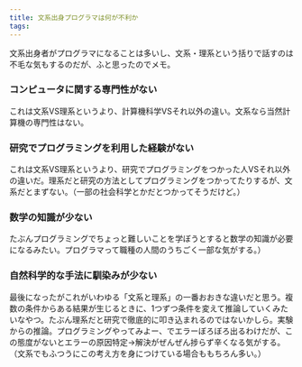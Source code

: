 ```yaml
---
title: 文系出身プログラマは何が不利か
tags: 
---
```

文系出身者がプログラマになることは多いし、文系・理系という括りで話すのは不毛な気もするのだが、ふと思ったのでメモ。

### コンピュータに関する専門性がない

これは文系VS理系というより、計算機科学VSそれ以外の違い。文系なら当然計算機の専門性はない。

### 研究でプログラミングを利用した経験がない

これは文系VS理系というより、研究でプログラミングをつかった人VSそれ以外の違いだ。理系だと研究の方法としてプログラミングをつかってたりするが、文系だとまずない。（一部の社会科学とかだとつかってそうだけど。）

### 数学の知識が少ない

たぶんプログラミングでちょっと難しいことを学ぼうとすると数学の知識が必要になるみたい。プログラマって職種の人間のうちごく一部な気がする。）

### 自然科学的な手法に馴染みが少ない

最後になったがこれがいわゆる「文系と理系」の一番おおきな違いだと思う。複数の条件からある結果が生じるときに、1つずつ条件を変えて推論していくみたいなやつ。たぶん理系だと研究で徹底的に叩き込まれるのではないかしら。実験からの推論。プログラミングやってみよー、でエラーぼろぼろ出るわけだが、この態度がないとエラーの原因特定→解決がぜんぜん捗らず辛くなる気がする。（文系でもふつうにこの考え方を身につけている場合ももちろん多い。）